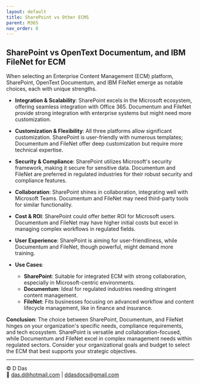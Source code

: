 ```yaml
---
layout: default
title: SharePoint vs Other ECMS
parent: M365
nav_order: 8
---
```

## SharePoint vs OpenText Documentum, and IBM FileNet for ECM

When selecting an Enterprise Content Management (ECM) platform, SharePoint, OpenText Documentum, and IBM FileNet emerge as notable choices, each with unique strengths.

- **Integration & Scalability**: SharePoint excels in the Microsoft ecosystem, offering seamless integration with Office 365. Documentum and FileNet provide strong integration with enterprise systems but might need more customization.
  
- **Customization & Flexibility**: All three platforms allow significant customization. SharePoint is user-friendly with numerous templates; Documentum and FileNet offer deep customization but require more technical expertise.
  
- **Security & Compliance**: SharePoint utilizes Microsoft's security framework, making it secure for sensitive data. Documentum and FileNet are preferred in regulated industries for their robust security and compliance features.
  
- **Collaboration**: SharePoint shines in collaboration, integrating well with Microsoft Teams. Documentum and FileNet may need third-party tools for similar functionality.
  
- **Cost & ROI**: SharePoint could offer better ROI for Microsoft users. Documentum and FileNet may have higher initial costs but excel in managing complex workflows in regulated fields.
  
- **User Experience**: SharePoint is aiming for user-friendliness, while Documentum and FileNet, though powerful, might demand more training.
  
- **Use Cases**:
  - **SharePoint**: Suitable for integrated ECM with strong collaboration, especially in Microsoft-centric environments.
  - **Documentum**: Ideal for regulated industries needing stringent content management.
  - **FileNet**: Fits businesses focusing on advanced workflow and content lifecycle management, like in finance and insurance.

**Conclusion**: The choice between SharePoint, Documentum, and FileNet hinges on your organization's specific needs, compliance requirements, and tech ecosystem. SharePoint is versatile and collaboration-focused, while Documentum and FileNet excel in complex management needs within regulated sectors. Consider your organizational goals and budget to select the ECM that best supports your strategic objectives.

---
© D Das  
📧 [das.d@hotmail.com](mailto:das.d@hotmail.com) | [ddasdocs@gmail.com](mailto:ddasdocs@gmail.com)